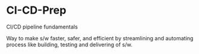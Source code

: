# CI-CD-Prep
 CI/CD pipeline fundamentals

Way to make s/w faster, safer, and efficient by streamlining and automating process like building, testing and delivering of s/w.